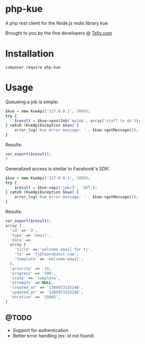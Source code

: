 php-kue
=======

A php rest client for the Node.js redis library kue

Brought to you by the fine developers @ [Telly.com](http://telly.com/)

# Installation

```
composer require php-kue
```

# Usage

Queueing a job is simple:

```php
$kue = new KueApi('127.0.0.1', 3000);
try {
	$result = $kue->postJob('myJob', array('stuff to do'));
} catch (KueApiException $kae) {
	error_log('Kue error message: ' . $kae->getMessage());
}
```

Results:
```php
var_export($result);
3
```

Generalized access is similar to Facebook's SDK:

```php
$kue = new KueApi('127.0.0.1', 3000);
try {
	$result = $kue->api('job/3', 'GET');
} catch (KueApiException $kae) {
	error_log('Kue error message: ' . $kae->getMessage());
}
```

Results:
```php
var_export($result);
array (
  'id' => '3',
  'type' => 'email',
  'data' =>
  array (
    'title' => 'welcome email for tj',
    'to' => 'tj@learnboost.com',
    'template' => 'welcome-email',
  ),
  'priority' => -10,
  'progress' => '100',
  'state' => 'complete',
  'attempts' => NULL,
  'created_at' => '1309973155248',
  'updated_at' => '1309973155248',
  'duration' => '15002',
)
```

## @TODO

 * Support for authentication
 * Better error handling (ex: id not found)
